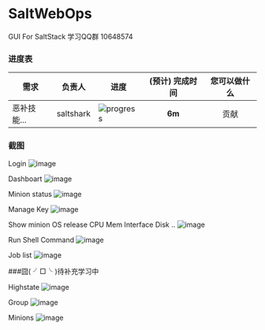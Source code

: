 # SaltWebOps
GUI For SaltStack
学习QQ群 10648574 

### 进度表 <a name="progress">&nbsp;</a>




需求 | 负责人 | 进度 | (预计) 完成时间 | 您可以做什么
---|:---:|---|:---:|:---:
恶补技能... | saltshark | ![progress](http://progressed.io/bar/30) | **6m** | 贡献

### 截图
Login
![image](https://github.com/net592/SaltWebOps/blob/master/screenshots/Dashboard_index.png)

Dashboart
![image](https://github.com/net592/SaltWebOps/blob/master/screenshots/2015-12-14_155129.png)

Minion status
![image](https://github.com/net592/SaltWebOps/blob/master/screenshots/Minion_staus.png)

Manage Key
![image](https://github.com/net592/SaltWebOps/blob/master/screenshots/Minion_key.png)

Show minion OS release CPU Mem Interface Disk ..
![image](https://github.com/net592/SaltWebOps/blob/master/screenshots/Minions_HardInfo.png)

Run Shell Command
![image](https://github.com/net592/SaltWebOps/blob/master/screenshots/Execute_Shell.png)

Job list
![image](https://github.com/net592/SaltWebOps/blob/master/screenshots/Job_History.png)

###囧( ╯□╰ )待补充学习中

Highstate
![image](https://github.com/net592/SaltWebOps/blob/master/screenshots/States_Higstate.png)

Group
![image](https://github.com/net592/SaltWebOps/blob/master/screenshots/Manage_Group.png)

Minions
![image](https://github.com/net592/SaltWebOps/blob/master/screenshots/Manage_Host.png)
